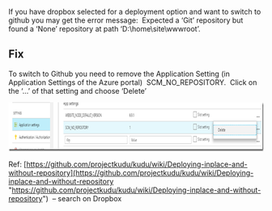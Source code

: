 If you have dropbox selected for a deployment option and want to switch to github you may get the error message:&nbsp; Expected a &#8216;Git&#8217; repository but found a &#8216;None&#8217; repository at path &#8216;D:\\home\\site\\wwwroot&#8217;.

## 

## Fix

To switch to Github you need to remove the Application Setting (in Application Settings of the Azure portal)&nbsp; SCM\_NO\_REPOSITORY.&nbsp; Click on the ‘…’ of that setting and choose ‘Delete’

[<img loading="lazy" title="capture20171127152623687" style="border-left-width: 0px;border-right-width: 0px;border-bottom-width: 0px;padding-top: 0px;padding-left: 0px;padding-right: 0px;border-top-width: 0px" border="0" alt="capture20171127152623687" src="/assets/images/2017/11/capture20171127152623687_thumb.png" width="895" height="97" />](/assets/images/2017/11/capture20171127152623687.png)

Ref: [https://github.com/projectkudu/kudu/wiki/Deploying-inplace-and-without-repository](https://github.com/projectkudu/kudu/wiki/Deploying-inplace-and-without-repository "https://github.com/projectkudu/kudu/wiki/Deploying-inplace-and-without-repository")&nbsp; &#8211; search on Dropbox